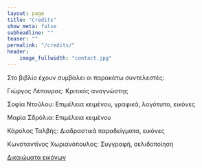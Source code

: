 ```yaml
---
layout: page
title: "Credits"
show_meta: false
subheadline: ""
teaser: ""
permalink: "/credits/"
header:
    image_fullwidth: "contact.jpg"
---
```


Στο βιβλίο έχουν συμβάλει οι παρακάτω συντελεστές:

Γιώργος Λέπουρας: Κριτικός αναγνώστης

Σοφία Ντούλου: Επιμέλεια κειμένου, γραφικά, λογότυπο, εικόνες

Μαρία Σδρόλια: Επιμέλεια κειμένου

Κάρολος Ταλβής: Διαδραστικά παραδείγματα, εικόνες

Κωνσταντίνος Χωριανόπουλος: Συγγραφή, σελιδοποίηση

[Δικαιώματα εικόνων](/image-credits/)
